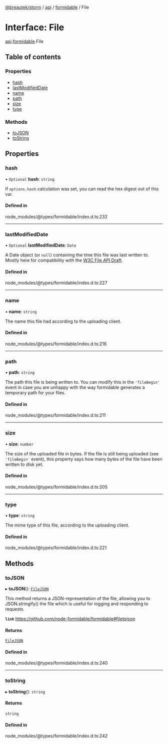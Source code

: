 [@breautek/storm](../README.md) / [api](../modules/api.md) / [formidable](../modules/api.formidable.md) / File

# Interface: File

[api](../modules/api.md).[formidable](../modules/api.formidable.md).File

## Table of contents

### Properties

- [hash](api.formidable.file.md#hash)
- [lastModifiedDate](api.formidable.file.md#lastmodifieddate)
- [name](api.formidable.file.md#name)
- [path](api.formidable.file.md#path)
- [size](api.formidable.file.md#size)
- [type](api.formidable.file.md#type)

### Methods

- [toJSON](api.formidable.file.md#tojson)
- [toString](api.formidable.file.md#tostring)

## Properties

### hash

• `Optional` **hash**: `string`

If `options.hash` calculation was set, you can read the hex digest out of this var.

#### Defined in

node_modules/@types/formidable/index.d.ts:232

___

### lastModifiedDate

• `Optional` **lastModifiedDate**: `Date`

A Date object (or `null`) containing the time this file was last written to. Mostly here for
compatibility with the [W3C File API Draft](http://dev.w3.org/2006/webapi/FileAPI/).

#### Defined in

node_modules/@types/formidable/index.d.ts:227

___

### name

• **name**: `string`

The name this file had according to the uploading client.

#### Defined in

node_modules/@types/formidable/index.d.ts:216

___

### path

• **path**: `string`

The path this file is being written to. You can modify this in the `'fileBegin'` event in case
you are unhappy with the way formidable generates a temporary path for your files.

#### Defined in

node_modules/@types/formidable/index.d.ts:211

___

### size

• **size**: `number`

The size of the uploaded file in bytes. If the file is still being uploaded (see `'fileBegin'`
event), this property says how many bytes of the file have been written to disk yet.

#### Defined in

node_modules/@types/formidable/index.d.ts:205

___

### type

• **type**: `string`

The mime type of this file, according to the uploading client.

#### Defined in

node_modules/@types/formidable/index.d.ts:221

## Methods

### toJSON

▸ **toJSON**(): [`FileJSON`](api.formidable.filejson.md)

This method returns a JSON-representation of the file, allowing you to JSON.stringify() the
file which is useful for logging and responding to requests.

**`link`** https://github.com/node-formidable/formidable#filetojson

#### Returns

[`FileJSON`](api.formidable.filejson.md)

#### Defined in

node_modules/@types/formidable/index.d.ts:240

___

### toString

▸ **toString**(): `string`

#### Returns

`string`

#### Defined in

node_modules/@types/formidable/index.d.ts:242
